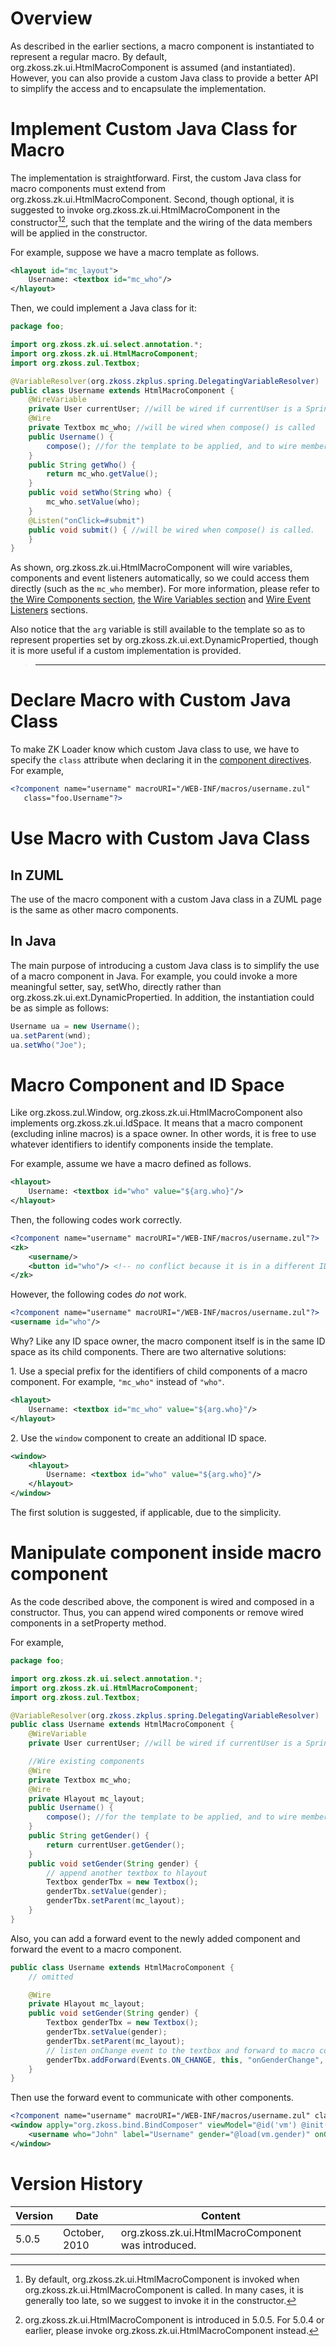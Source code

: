 

# Overview

As described in the earlier sections, a macro component is instantiated
to represent a regular macro. By default,
<javadoc>org.zkoss.zk.ui.HtmlMacroComponent</javadoc> is assumed (and
instantiated). However, you can also provide a custom Java class to
provide a better API to simplify the access and to encapsulate the
implementation.

# Implement Custom Java Class for Macro

The implementation is straightforward. First, the custom Java class for
macro components must extend from
<javadoc>org.zkoss.zk.ui.HtmlMacroComponent</javadoc>. Second, though
optional, it is suggested to invoke
<javadoc method="compose()">org.zkoss.zk.ui.HtmlMacroComponent</javadoc>
in the constructor[^1][^2], such that the template and the wiring of the
data members will be applied in the constructor.

For example, suppose we have a macro template as follows.

```xml
<hlayout id="mc_layout">
    Username: <textbox id="mc_who"/>
</hlayout>
```

Then, we could implement a Java class for it:

```java
package foo;

import org.zkoss.zk.ui.select.annotation.*;
import org.zkoss.zk.ui.HtmlMacroComponent;
import org.zkoss.zul.Textbox;

@VariableResolver(org.zkoss.zkplus.spring.DelegatingVariableResolver)
public class Username extends HtmlMacroComponent {
    @WireVariable
    private User currentUser; //will be wired if currentUser is a Spring-managed bean, when compose() is called
    @Wire
    private Textbox mc_who; //will be wired when compose() is called
    public Username() {
        compose(); //for the template to be applied, and to wire members automatically
    }
    public String getWho() {
        return mc_who.getValue();
    }
    public void setWho(String who) {
        mc_who.setValue(who);
    }
    @Listen("onClick=#submit")
    public void submit() { //will be wired when compose() is called.
    }
}
```

As shown,
<javadoc method="compose()">org.zkoss.zk.ui.HtmlMacroComponent</javadoc>
will wire variables, components and event listeners automatically, so we
could access them directly (such as the `mc_who` member). For more
information, please refer to [the Wire Components section]({{site.baseurl}}/zk_dev_ref/mvc/controller/wire_components),
[the Wire Variables section]({{site.baseurl}}/zk_dev_ref/mvc/controller/wire_variables)
and [Wire Event Listeners]({{site.baseurl}}/zk_dev_ref/mvc/controller/wire_event_listeners)
sections.

Also notice that the `arg` variable is still available to the template
so as to represent properties set by
<javadoc method="setDynamicProperty(java.lang.String, java.lang.Object)">org.zkoss.zk.ui.ext.DynamicPropertied</javadoc>,
though it is more useful if a custom implementation is provided.

> ------------------------------------------------------------------------
>
> <references/>

# Declare Macro with Custom Java Class

To make ZK Loader know which custom Java class to use, we have to
specify the `class` attribute when declaring it in the [component directives](ZUML_Reference/ZUML/Processing_Instructions/component).
For example,

```xml
<?component name="username" macroURI="/WEB-INF/macros/username.zul"
   class="foo.Username"?>
```

# Use Macro with Custom Java Class

## In ZUML

The use of the macro component with a custom Java class in a ZUML page
is the same as other macro components.

## In Java

The main purpose of introducing a custom Java class is to simplify the
use of a macro component in Java. For example, you could invoke a more
meaningful setter, say, setWho, directly rather than
<javadoc method="setDynamicProperty(java.lang.String, java.lang.Object)">org.zkoss.zk.ui.ext.DynamicPropertied</javadoc>.
In addition, the instantiation could be as simple as follows:

```java
Username ua = new Username();
ua.setParent(wnd);
ua.setWho("Joe");
```

# Macro Component and ID Space

Like <javadoc>org.zkoss.zul.Window</javadoc>,
<javadoc>org.zkoss.zk.ui.HtmlMacroComponent</javadoc> also implements
<javadoc>org.zkoss.zk.ui.IdSpace</javadoc>. It means that a macro
component (excluding inline macros) is a space owner. In other words, it
is free to use whatever identifiers to identify components inside the
template.

For example, assume we have a macro defined as follows.

```xml
<hlayout>
    Username: <textbox id="who" value="${arg.who}"/>
</hlayout>
```

Then, the following codes work correctly.

```xml
<?component name="username" macroURI="/WEB-INF/macros/username.zul"?>
<zk>
    <username/>
    <button id="who"/> <!-- no conflict because it is in a different ID space -->
</zk>
```

However, the following codes *do not* work.

```xml
<?component name="username" macroURI="/WEB-INF/macros/username.zul"?>
<username id="who"/>
```

Why? Like any ID space owner, the macro component itself is in the same
ID space as its child components. There are two alternative solutions:

1\. Use a special prefix for the identifiers of child components of a
macro component. For example, `"mc_who"` instead of `"who"`.

```xml
<hlayout>
    Username: <textbox id="mc_who" value="${arg.who}"/>
</hlayout>
```

2\. Use the `window` component to create an additional ID space.

```xml
<window>
    <hlayout>
        Username: <textbox id="who" value="${arg.who}"/>
    </hlayout>
</window>
```

The first solution is suggested, if applicable, due to the simplicity.

# Manipulate component inside macro component

As the code described above, the component is wired and composed in a
constructor. Thus, you can append wired components or remove wired
components in a setProperty method.

For example,

```java
package foo;

import org.zkoss.zk.ui.select.annotation.*;
import org.zkoss.zk.ui.HtmlMacroComponent;
import org.zkoss.zul.Textbox;

@VariableResolver(org.zkoss.zkplus.spring.DelegatingVariableResolver)
public class Username extends HtmlMacroComponent {
    @WireVariable
    private User currentUser; //will be wired if currentUser is a Spring-managed bean, when compose() is called

    //Wire existing components
    @Wire
    private Textbox mc_who;
    @Wire
    private Hlayout mc_layout;
    public Username() {
        compose(); //for the template to be applied, and to wire members automatically
    }
    public String getGender() {
        return currentUser.getGender();
    }
    public void setGender(String gender) {
        // append another textbox to hlayout
        Textbox genderTbx = new Textbox();
        genderTbx.setValue(gender);
        genderTbx.setParent(mc_layout);
    }
}
```

Also, you can add a forward event to the newly added component and
forward the event to a macro component.

```java
public class Username extends HtmlMacroComponent {
    // omitted

    @Wire
    private Hlayout mc_layout;
    public void setGender(String gender) {
        Textbox genderTbx = new Textbox();
        genderTbx.setValue(gender);
        genderTbx.setParent(mc_layout);
        // listen onChange event to the textbox and forward to macro component
        genderTbx.addForward(Events.ON_CHANGE, this, "onGenderChange", genderTbx.getValue());
    }
}
```

Then use the forward event to communicate with other components.

```xml
<?component name="username" macroURI="/WEB-INF/macros/username.zul" class="foo.Username"?>
<window apply="org.zkoss.bind.BindComposer" viewModel="@id('vm') @init('foo.MacroVM')">
    <username who="John" label="Username" gender="@load(vm.gender)" onGenderChange="@command('changeGender')" />
</window>
```

# Version History

| Version | Date          | Content                                                                                  |
|---------|---------------|------------------------------------------------------------------------------------------|
| 5.0.5   | October, 2010 | <javadoc method="compose()">org.zkoss.zk.ui.HtmlMacroComponent</javadoc> was introduced. |

[^1]: By default,
    <javadoc method="compose()">org.zkoss.zk.ui.HtmlMacroComponent</javadoc>
    is invoked when
    <javadoc method="afterCompose()">org.zkoss.zk.ui.HtmlMacroComponent</javadoc>
    is called. In many cases, it is generally too late, so we suggest to
    invoke it in the constructor.

[^2]: <javadoc method="compose()">org.zkoss.zk.ui.HtmlMacroComponent</javadoc>
    is introduced in 5.0.5. For 5.0.4 or earlier, please invoke
    <javadoc method="afterCompose()">org.zkoss.zk.ui.HtmlMacroComponent</javadoc>
    instead.
